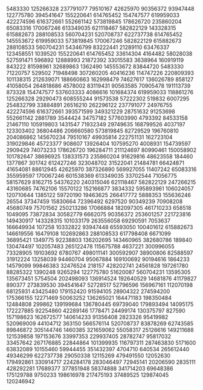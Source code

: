 5483330
125266328
237791077
79510167
42625970
90356372
93947448
122775780
394541647
155220641
614765452
154747577
619959033
422274596
616372661
552661142
573819845
178626720
235860204
65083316
170067246
613349035
621118467
582822129
143328315
615882673
288108533
560704231
520708737
622737738
614765452
145553672
619959033
573819845
170067246
582822129
615882673
288108533
560704231
54346799
83222441
21289110
63476337
123458551
1039520
155220641
614765452
33614304
4164482
58028038
527591471
596892
12888993
21872392
33015583
3638964
160919119
843222
81598961
32689863
1362490
145553672
83844720
5483330
71220757
529502
71948498
307260205
40416236
114747226
220809393
101138315
212639071
188660663
162998479
74627617
136026789
858127
41058054
264818686
4578002
83119431
90563585
70905478
191113739
873328
154747577
537603333
4086616
101684374
619959033
118861276
125266328
29290473
608555244
91573538
57222302
519832
6007295
254832799
33884891
26516210
262296122
237791077
24976755
422274596
616372661
393571599
349321229
28751632
91253698
552661142
2881789
3544424
34757182
577603990
4793392
84533158
21467110
105919803
1431547
71932349
29749635
168799526
4037197
123303402
36804486
206660580
573819845
82729529
196760810
204086862
145670234
79510167
49935814
222751131
162723104
319029846
45723377
908607
13926404
107595270
4008931
154739597
2909429
74073233
178626720
196284711
211124697
80990461
150058902
101782647
38696925
138331573
235860204
91629816
48623558
184460
1377867
301742
612427246
323048702
31522041
21484781
66424871
41654081
88612945
42625970
387326890
569927055
11407242
65083316
355959597
170067246
601538369
613349035
33702544
71056775
58157629
8162715
54376220
240315046
621118467
582822129
247266215
43160685
74762106
15570122
152166877
3834332
595893961
106024057
120710644
1385122
59720190
19463625
266417772
5888353
155636246
26554
37347459
15830664
72396492
6297520
90349239
70908208
45680749
75701562
250213286
17066884
182097305
461710233
658518
1049095
73872834
30582779
6662075
90356372
253601257
221723816
149430917
143328315
101033179
263556058
69290591
7053637
166649934
107258
10332822
93947448
65593050
100401612
615882673
146619556
16479108
102692863
288108533
617798408
6671099
36895421
1349775
92238803
136202695
143460965
382680786
189840
130474497
102057483
265122478
115675788
4637221
300996055
73328905
19103692
6780767
498011141
300592907
38900806
82588597
31912224
13258039
94460704
95067884
169100692
90194616
1864233
14579099
99846383
32476524
218157
428202741
24561828
197261780
88285322
1390248
9265294
122775780
51620087
560704231
13595305
135673451
5754504
202498093
136914524
192640529
14681876
41179827
890377
273839530
394541647
52728517
52796596
156967161
112070198
68125931
43425480
179152420
91594105
28904322
274594200
175366155
12271469
50063252
136265021
164471183
198350484
12484808
299862
139199684
136780445
69739040
179893494
14095175
172227885
92254860
42289146
1778471
24499174
130375797
827590
157198623
162672577
140614233
91356408
2823326
95419982
520969009
44104712
363150
566576114
520708737
83878269
62743585
89846872
305144746
1460385
321659062
55058317
25126616
149211688
121539858
197153676
33997353
229937405
28782747
95817032
33457642
267176885
22844864
101399935
116797311
287463830
5171600
63832089
10155460
59944455
351432397
4704710
640534
265612440
49346299
622737738
29050338
12115269
479491550
12052630
179492861
330914717
224284178
283046497
72945141
20206590
2835111
428292281
17689377
377851948
58374888
341714203
69648386
175129788
9750233
198616978
217475193
37489525
129874045
120246942
